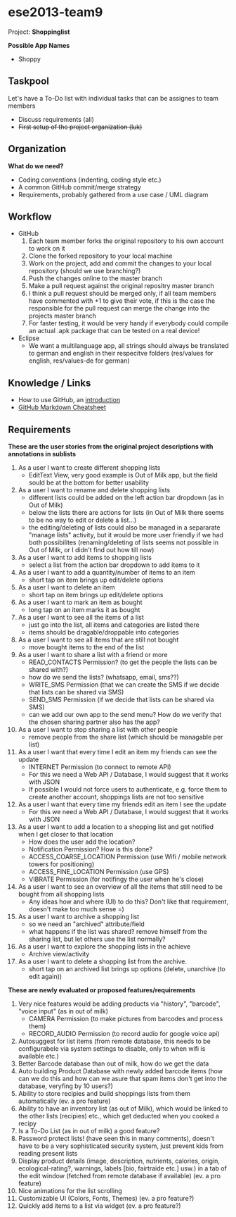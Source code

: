 # ese2013-team9

Project: **Shoppinglist**

**Possible App Names**

- Shoppy


## Taskpool

Let's have a To-Do list with individual tasks that can be assignes to team members
- Discuss requirements (all)
- ~~First setup of the project organization (luk)~~


## Organization

**What do we need?**

- Coding conventions (indenting, coding style etc.)
- A common GitHub commit/merge strategy
- Requirements, probably gathered from a use case / UML diagram


## Workflow

- GitHub
	1. Each team member forks the original repository to his own account to work on it
	2. Clone the forked repository to your local machine
	3. Work on the project, add and commit the changes to your local repository (should we use branching?)
	4. Push the changes online to the master branch
	5. Make a pull request against the original repositry master branch
	6. I think a pull request should be merged only, if all team members have commented with +1 to give their vote, if this is the case the responsible for the pull request can merge the change into the projects master branch
	7. For faster testing, it would be very handy if everybody could compile an actual .apk package that can be tested on a real device!
- Eclipse
	- We want a multilanguage app, all strings should always be translated to german and english in their respecitve folders (res/values for english, res/values-de for german)


## Knowledge / Links

- How to use GitHub, an [introduction](http://rogerdudler.github.io/git-guide/index.de.html)
- [GitHub Markdown Cheatsheet](https://github.com/adam-p/markdown-here/wiki/Markdown-Cheatsheet)


## Requirements

**These are the user stories from the original project descriptions with annotations in sublists**

1. As a user I want to create different shopping lists
	- EditText View, very good example is Out of Milk app, but the field sould be at the bottom for better usability
2. As a user I want to rename and delete shopping lists
	- different lists could be added on the left action bar dropdown (as in Out of Milk)
	- below the lists there are actions for lists (in Out of Milk there seems to be no way to edit or delete a list...)
	- the editing/deleting of lists could also be managed in a separarate "manage lists" activity, but it would be more user friendly if we had both possibilites (renaming/deleting of lists seems not possible in Out of Milk, or I didn't find out how till now)
3. As a user I want to add items to shopping lists
	- select a list from the action bar dropdown to add items to it
4. As a user I want to add a quantity/number of items to an item
	- short tap on item brings up edit/delete options
5. As a user I want to delete an item
	- short tap on item brings up edit/delete options
6. As a user I want to mark an item as bought
	- long tap on an item marks it as bought
7. As a user I want to see all the items of a list
	- just go into the list, all items and categories are listed there
	- items should be dragable/droppable into categories
8. As a user I want to see all items that are still not bought
	- move bought items to the end of the list
9. As a user I want to share a list with a friend or more
	- READ_CONTACTS Permission? (to get the people the lists can be shared with?)
	- how do we send the lists? (whatsapp, email, sms??)
	- WRITE_SMS Permission (that we can create the SMS if we decide that lists can be shared via SMS)
	- SEND_SMS Permission (if we decide that lists can be shared via SMS)
	- can we add our own app to the send menu? How do we verify that the chosen sharing partner also has the app?
10. As a user I want to stop sharing a list with other people
	- remove people from the share list (which should be managable per list)
11. As a user I want that every time I edit an item my friends can see the update
	- INTERNET Permission (to connect to remote API)
	- For this we need a Web API / Database, I would suggest that it works with JSON
	- If possible I would not force users to authenticate, e.g. force them to create another account, shoppings lists are not too sensitive
12. As a user I want that every time my friends edit an item I see the update
	- For this we need a Web API / Database, I would suggest that it works with JSON
13. As a user I want to add a location to a shopping list and get notified when I get closer to that location
	- How does the user add the location?
	- Notification Permission? How is this done?
	- ACCESS_COARSE_LOCATION Permission (use Wifi / mobile network towers for positioning)
	- ACCESS_FINE_LOCATION Permission (use GPS)
	- VIBRATE Permission (for notifingy the user when he's close)
14. As a user I want to see an overview of all the items that still need to be bought from all shopping lists
	- Any ideas how and where (UI) to do this? Don't like that requirement, doesn't make too much sense =)
15. As a user I want to archive a shopping list
	- so we need an "archived" attribute/field
	- what happens if the list was shared? remove himself from the sharing list, but let others use the list normally?
16. As a user I want to explore the shopping lists in the achieve
	- Archive view/activity
17. As a user I want to delete a shopping list from the archive.
	- short tap on an archived list brings up options (delete, unarchive (to edit again))

**These are newly evaluated or proposed features/requirements**

1. Very nice features would be adding products via "history", "barcode", "voice input" (as in out of milk)
	- CAMERA Permission (to make pictures from barcodes and process them)
	- RECORD_AUDIO Permission (to record audio for google voice api)
2. Autosuggest for list items (from remote database, this needs to be configurabele via system settings to disable, only to when wifi is available etc.)
3. Better Barcode database than out of milk, how do we get the data
4. Auto building Product Database with newly added barcode items (how can we do this and how can we asure that spam items don't get into the database, veryfing by 10 users?)
5. Ability to store recipies and build shoppings lists from them automatically (ev. a pro feature)
6. Ability to have an inventory list (as out of Milk), which would be linked to the other lists (recipies) etc., which get deducted when you cooked a recipy
7. Is a To-Do List (as in out of milk) a good feature?
8. Password protect lists! (have seen this in many comments), doesn't have to be a very sophisticated security system, just prevent kids from reading present lists
9. Display product details (image, description, nutrients, calories, origin, ecological-rating?, warnings, labels [bio, fairtraide etc.] usw.) in a tab of the edit window (fetched from remote database if available) (ev. a pro feature)
10. Nice animations for the list scrolling
11. Customizable UI (Colors, Fonts, Themes) (ev. a pro feature?)
12. Quickly add items to a list via widget (ev. a pro feature?)
